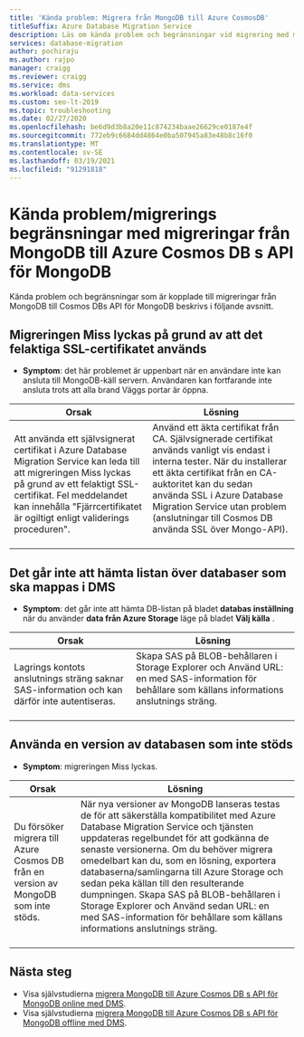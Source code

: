 ```yaml
---
title: 'Kända problem: Migrera från MongoDB till Azure CosmosDB'
titleSuffix: Azure Database Migration Service
description: Läs om kända problem och begränsningar vid migrering med migreringar från MongoDB till Azure Cosmos DB med hjälp av Azure Database Migration Service.
services: database-migration
author: pochiraju
ms.author: rajpo
manager: craigg
ms.reviewer: craigg
ms.service: dms
ms.workload: data-services
ms.custom: seo-lt-2019
ms.topic: troubleshooting
ms.date: 02/27/2020
ms.openlocfilehash: be6d9d3b8a20e11c874234baae26629ce0187e4f
ms.sourcegitcommit: 772eb9c6684dd4864e0ba507945a83e48b8c16f0
ms.translationtype: MT
ms.contentlocale: sv-SE
ms.lasthandoff: 03/19/2021
ms.locfileid: "91291818"
---
```

# <a name="known-issuesmigration-limitations-with-migrations-from-mongodb-to-azure-cosmos-dbs-api-for-mongodb"></a>Kända problem/migrerings begränsningar med migreringar från MongoDB till Azure Cosmos DB s API för MongoDB

Kända problem och begränsningar som är kopplade till migreringar från MongoDB till Cosmos DBs API för MongoDB beskrivs i följande avsnitt.

## <a name="migration-fails-as-a-result-of-using-the-incorrect-ssl-cert"></a>Migreringen Miss lyckas på grund av att det felaktiga SSL-certifikatet används

* **Symptom**: det här problemet är uppenbart när en användare inte kan ansluta till MongoDB-käll servern. Användaren kan fortfarande inte ansluta trots att alla brand Väggs portar är öppna.

| Orsak         | Lösning |
| ------------- | ------------- |
| Att använda ett självsignerat certifikat i Azure Database Migration Service kan leda till att migreringen Miss lyckas på grund av ett felaktigt SSL-certifikat. Fel meddelandet kan innehålla "Fjärrcertifikatet är ogiltigt enligt validerings proceduren". | Använd ett äkta certifikat från CA.  Självsignerade certifikat används vanligt vis endast i interna tester. När du installerar ett äkta certifikat från en CA-auktoritet kan du sedan använda SSL i Azure Database Migration Service utan problem (anslutningar till Cosmos DB använda SSL över Mongo-API).<br><br> |

## <a name="unable-to-get-the-list-of-databases-to-map-in-dms"></a>Det går inte att hämta listan över databaser som ska mappas i DMS

* **Symptom**: det går inte att hämta DB-listan på bladet **databas inställning** när du använder **data från Azure Storage** läge på bladet **Välj källa** .

| Orsak         | Lösning |
| ------------- | ------------- |
| Lagrings kontots anslutnings sträng saknar SAS-information och kan därför inte autentiseras. | Skapa SAS på BLOB-behållaren i Storage Explorer och Använd URL: en med SAS-information för behållare som källans informations anslutnings sträng.<br><br> |

## <a name="using-an-unsupported-version-of-the-database"></a>Använda en version av databasen som inte stöds

* **Symptom**: migreringen Miss lyckas.

| Orsak         | Lösning |
| ------------- | ------------- |
| Du försöker migrera till Azure Cosmos DB från en version av MongoDB som inte stöds. | När nya versioner av MongoDB lanseras testas de för att säkerställa kompatibilitet med Azure Database Migration Service och tjänsten uppdateras regelbundet för att godkänna de senaste versionerna. Om du behöver migrera omedelbart kan du, som en lösning, exportera databaserna/samlingarna till Azure Storage och sedan peka källan till den resulterande dumpningen. Skapa SAS på BLOB-behållaren i Storage Explorer och Använd sedan URL: en med SAS-information för behållare som källans informations anslutnings sträng.<br><br> |

## <a name="next-steps"></a>Nästa steg

* Visa självstudierna [migrera MongoDB till Azure Cosmos DB s API för MongoDB online med DMS](tutorial-mongodb-cosmos-db-online.md).
* Visa självstudierna [migrera MongoDB till Azure Cosmos DB s API för MongoDB offline med DMS](tutorial-mongodb-cosmos-db.md).